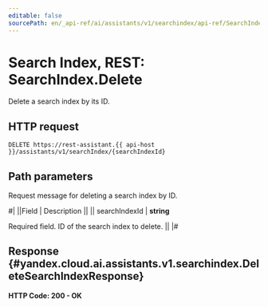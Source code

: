 ```yaml
---
editable: false
sourcePath: en/_api-ref/ai/assistants/v1/searchindex/api-ref/SearchIndex/delete.md
---
```


# Search Index, REST: SearchIndex.Delete

Delete a search index by its ID.

## HTTP request

```
DELETE https://rest-assistant.{{ api-host }}/assistants/v1/searchIndex/{searchIndexId}
```

## Path parameters

Request message for deleting a search index by ID.

#|
||Field | Description ||
|| searchIndexId | **string**

Required field. ID of the search index to delete. ||
|#

## Response {#yandex.cloud.ai.assistants.v1.searchindex.DeleteSearchIndexResponse}

**HTTP Code: 200 - OK**